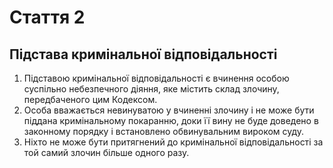 Cтаття 2
====
Підстава кримінальної відповідальності
----
1. Підставою кримінальної відповідальності є вчинення особою суспільно небезпечного діяння, яке містить склад злочину, передбаченого цим Кодексом.
2. Особа вважається невинуватою у вчиненні злочину і не може бути піддана кримінальному покаранню, доки її вину не буде доведено в законному порядку і встановлено обвинувальним вироком суду.
3. Ніхто не може бути притягнений до кримінальної відповідальності за той самий злочин більше одного разу.
